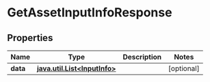 

# GetAssetInputInfoResponse

## Properties

Name | Type | Description | Notes
------------ | ------------- | ------------- | -------------
**data** | [**java.util.List&lt;InputInfo&gt;**](InputInfo.md) |  |  [optional]



